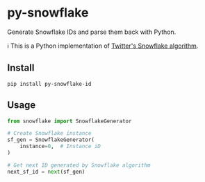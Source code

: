 # py-snowflake

Generate Snowflake IDs and parse them back with Python.

:information_source: This is a Python implementation
of [Twitter's Snowflake algorithm](https://github.com/twitter-archive/snowflake).

## Install

```shell
pip install py-snowflake-id
```

## Usage

```python
from snowflake import SnowflakeGenerator

# Create Snowflake instance
sf_gen = SnowflakeGenerator(
    instance=0,  # Instance iD
)

# Get next ID generated by Snowflake algorithm
next_sf_id = next(sf_gen)
```